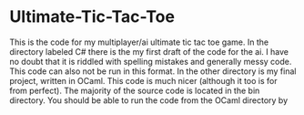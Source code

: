 # Ultimate-Tic-Tac-Toe
This is the code for my multiplayer/ai ultimate tic tac toe game.
In the directory labeled C# there is the my first draft of the code for the ai. I have no doubt that it is riddled with spelling mistakes and generally messy code. This code can also not be run in this format.
In the other directory is my final project, written in OCaml. This code is much nicer (although it too is for from perfect). The majority of the source code is located in the bin directory. You should be able to run the code from the OCaml directory by 
